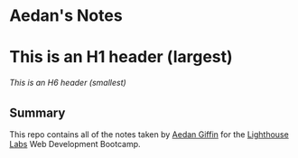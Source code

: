 # Aedan's Notes
# This is an H1 header (largest)
###### This is an H6 header (smallest)

## Summary
This repo contains all of the notes taken by [Aedan Giffin](https://github.com/giffin94) for the [Lighthouse Labs](https://www.lighthouselabs.ca/) Web Development Bootcamp.
